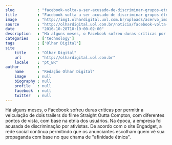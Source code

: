 ```yaml
---
slug          : "facebook-volta-a-ser-acusado-de-discriminar-grupos-etnicos-ao-limitar-anuncios"
title         : "Facebook volta a ser acusado de discriminar grupos étnicos ao limitar anúncios"
image         : "http://img1.olhardigital.uol.com.br/uploads/acervo_imagens/2016/10/20161028182810_660_420.jpg"
source        : "http://olhardigital.uol.com.br/noticia/facebook-volta-a-ser-acusado-de-discriminar-grupos-etnicos-ao-limitar-anuncios/63492"
date          : "2016-10-28T18:10:00-02:00"
description   : "Há alguns meses, o Facebook sofreu duras críticas por permitir a veiculação de dois trailers do filme Straight Outta Compton, com diferentes pontos de vista, com base na etnia dos usuários. Na época, a empresa foi acusada de discriminação por ativistas. De acordo com o site Engadget, a rede social continua permitindo que os anunciantes escolham quem vê sua propaganda com base no que chama de 'afinidade étnica'."
categories    : ['technology']
tags          : ['Olhar Digital']
site          :
    title     : "Olhar Digital"
    url       : "http://olhardigital.uol.com.br"
    locale    : "pt_BR"
author        :
    name      : "Redação Olhar Digital"
    image     : null
    biography : null
    profile   : null
    facebook  : null
    twitter   : null
---
```


Há alguns meses, o Facebook sofreu duras críticas por permitir a veiculação de dois trailers do filme Straight Outta Compton, com diferentes pontos de vista, com base na etnia dos usuários. Na época, a empresa foi acusada de discriminação por ativistas. De acordo com o site Engadget, a rede social continua permitindo que os anunciantes escolham quem vê sua propaganda com base no que chama de "afinidade étnica".
